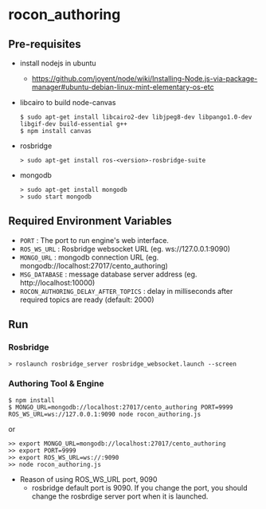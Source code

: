 rocon_authoring
===============

## Pre-requisites
* install nodejs in ubuntu
    *  https://github.com/joyent/node/wiki/Installing-Node.js-via-package-manager#ubuntu-debian-linux-mint-elementary-os-etc

* libcairo to build node-canvas

    ```
    $ sudo apt-get install libcairo2-dev libjpeg8-dev libpango1.0-dev libgif-dev build-essential g++
    $ npm install canvas
    ```
* rosbridge
    
    ```
    > sudo apt-get install ros-<version>-rosbridge-suite
    ```

* mongodb
    ```
    > sudo apt-get install mongodb
    > sudo start mongodb
    ```

## Required Environment Variables

  - `PORT` : The port to run engine's web interface.
  - `ROS_WS_URL` : Rosbridge websocket URL (eg. ws://127.0.0.1:9090)
  - `MONGO_URL` : mongodb connection URL (eg. mongodb://localhost:27017/cento_authoring)
  - `MSG_DATABASE` : message database server address (eg. http://localhost:10000)
  - `ROCON_AUTHORING_DELAY_AFTER_TOPICS` : delay in milliseconds after required topics are ready (default: 2000)

## Run

### Rosbridge
```
> roslaunch rosbridge_server rosbridge_websocket.launch --screen
```
### Authoring Tool & Engine
```
$ npm install
$ MONGO_URL=mongodb://localhost:27017/cento_authoring PORT=9999 ROS_WS_URL=ws://127.0.0.1:9090 node rocon_authoring.js
```
or
```
>> export MONGO_URL=mongodb://localhost:27017/cento_authoring
>> export PORT=9999
>> export ROS_WS_URL=ws://:9090
>> node rocon_authoring.js

```

* Reason of using ROS_WS_URL port, 9090
    * rosbridge default port is 9090. If you change the port, you should change the rosbrdige server port when it is launched.
